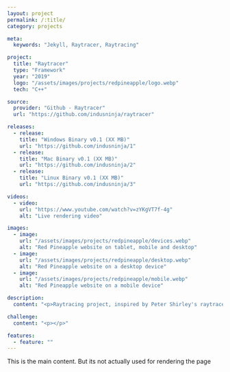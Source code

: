 ```yaml
---
layout: project
permalink: /:title/
category: projects

meta:
  keywords: "Jekyll, Raytracer, Raytracing"

project:
  title: "Raytracer"
  type: "Framework"
  year: "2019"
  logo: "/assets/images/projects/redpineapple/logo.webp"
  tech: "C++"

source:
  provider: "Github - Raytracer"
  url: "https://github.com/indusninja/raytracer"

releases:
  - release:
    title: "Windows Binary v0.1 (XX MB)"
    url: "https://github.com/indusninja/1"
  - release:
    title: "Mac Binary v0.1 (XX MB)"
    url: "https://github.com/indusninja/2"
  - release:
    title: "Linux Binary v0.1 (XX MB)"
    url: "https://github.com/indusninja/3"

videos:
  - video:
    url: "https://www.youtube.com/watch?v=zYKgVT7f-4g"
    alt: "Live rendering video"

images:
  - image:
    url: "/assets/images/projects/redpineapple/devices.webp"
    alt: "Red Pineapple website on tablet, mobile and desktop"
  - image:
    url: "/assets/images/projects/redpineapple/desktop.webp"
    alt: "Red Pineapple website on a desktop device"
  - image:
    url: "/assets/images/projects/redpineapple/mobile.webp"
    alt: "Red Pineapple website on a mobile device"

description:
  content: "<p>Raytracing project, inspired by Peter Shirley's raytracer in a weekend.</p>"

challenge:
  content: "<p></p>"

features:
  - feature: ""
---
```

<p>This is the main content. But its not actually used for rendering the page</p>
